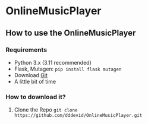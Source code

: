 # OnlineMusicPlayer

## How to use the OnlineMusicPlayer

### Requirements
- Python 3.x (3.11 recommended)
- Flask, Mutagen:
  ```pip install flask mutagen```
- Download [Git](https://git-scm.com/downloads)
- A little bit of time

### How to download it?
1. Clone the Repo
   ```git clone https://github.com/dddevid/OnlineMusicPlayer.git```
